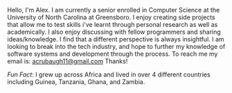 Hello, I'm Alex. I am currently a senior enrolled in Computer Science at the University of North Carolina at Greensboro.
I enjoy creating side projects that allow me to test skills i've learnt through personal research as well as academically.
I also enjoy discussing with fellow programmers and sharing ideas/knowledge. I find that a different perspective is always insightful.
I am looking to break into the tech industry, and hope to further my knowledge of software systems and development through the process.
To reach me my email is:
                        acrubaugh11@gmail.com
Thanks!

_Fun Fact_:
         I grew up across Africa and lived in over 4 different countries including Guinea, Tanzania, Ghana, and Zambia.

<!---
acrubaugh11/acrubaugh11 is a ✨ special ✨ repository because its `README.md` (this file) appears on your GitHub profile.
You can click the Preview link to take a look at your changes.
--->
